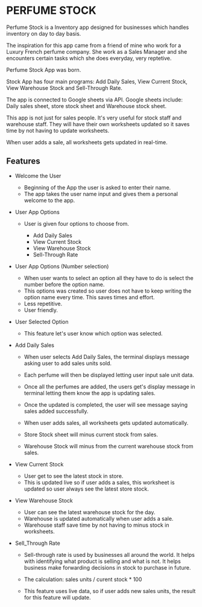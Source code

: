 # PERFUME STOCK

Perfume Stock is a Inventory app designed for businesses which handles inventory on day to day basis. 

The inspiration for this app came from a friend of mine who work for a Luxury French perfume company. She work as a Sales Manager and she encounters certain tasks which she does everyday, very reptetive. 

Perfume Stock App was born. 

Stock App has four main programs: Add Daily Sales, View Current Stock, View Warehouse Stock and Sell-Through Rate.

The app is connected to Google sheets via API. Google sheets include: Daily sales sheet, store stock sheet and Warehouse stock sheet.

This app is not just for sales people. It's very useful for stock staff and warehouse staff. They will have their own worksheets updated so it saves time by not having to update worksheets.

When user adds a sale, all worksheets gets updated in real-time.

## Features

* Welcome the User

    * Beginning of the App the user is asked to enter their name.
    * The app takes the user name input and gives them a personal welcome to the app.

* User App Options

    * User is given four options to choose from.
        
        * Add Daily Sales
        * View Current Stock
        * View Warehouse Stock
        * Sell-Through Rate

* User App Options (Number selection)

    * When user wants to select an option all they have to do is select the number before the option name.
    * This options was created so user does not have to keep writing the option name every time. This saves times and effort.
    * Less repetitive.
    * User friendly.

* User Selected Option

    * This feature let's user know which option was selected.

* Add Daily Sales

    * When user selects Add Daily Sales, the terminal displays message asking user to add sales units sold.

    * Each perfume will then be displayed letting user input sale unit data.

    * Once all the perfumes are added, the users get's display message in terminal letting them know the app is updating sales.

    * Once the updated is completed, the user will see message saying sales added successfully.

    * When user adds sales, all worksheets gets updated automatically.

    * Store Stock sheet will minus current stock from sales.

    * Warehouse Stock will minus from the current warehouse stock from sales.

* View Current Stock

    * User get to see the latest stock in store.
    * This is updated live so if user adds a sales, this worksheet is updated so user always see the latest store stock.

* View Warehouse Stock

    * User can see the latest warehouse stock for the day.
    * Warehouse is updated automatically when user adds a sale. 
    * Warehouse staff save time by not having to minus stock in worksheets.

* Sell_Through Rate

    * Sell-through rate is used by businesses all around the world. It helps with identifying what product is selling and what is not. It helps business make forwarding decisions in stock to purchase in future. 

    * The calculation: sales units / curent stock * 100

    * This feature uses live data, so if user adds new sales units, the result for this feature will update.

